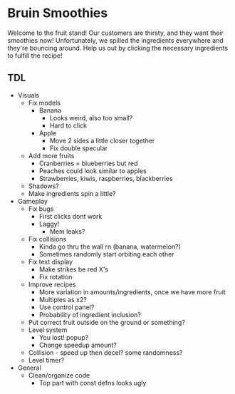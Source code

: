 # Bruin Smoothies

Welcome to the fruit stand! Our customers are thirsty, and they want their smoothies now! Unfortunately, we spilled the ingredients everywhere and they're bouncing around. Help us out by clicking the necessary ingredients to fulfill the recipe!

## TDL
- Visuals
  - Fix models
    - Banana
      - Looks weird, also too small?
      - Hard to click
    - Apple
      - Move 2 sides a little closer together
      - Fix double specular
  - Add more fruits
    - Cranberries = blueberries but red
    - Peaches could look similar to apples
    - Strawberries, kiwis, raspberries, blackberries
  - Shadows?
  - Make ingredients spin a little?
- Gameplay
  - Fix bugs
    - First clicks dont work
    - Laggy!
      - Mem leaks?
  - Fix collisions
    - Kinda go thru the wall rn (banana, watermelon?)
    - Sometimes randomly start orbiting each other
  - Fix text display
    - Make strikes be red X's
    - Fix rotation
  - Improve recipes
    - More variation in amounts/ingredients, once we have more fruit
    - Multiples as x2?
    - Use control panel?
    - Probability of ingredient inclusion?
  - Put correct fruit outside on the ground or something?
  - Level system
    - You lost! popup?
    - Change speedup amount?
  - Collision - speed up then decel? some randomness?
  - Level timer?
- General
  - Clean/organize code
    - Top part with const defns looks ugly